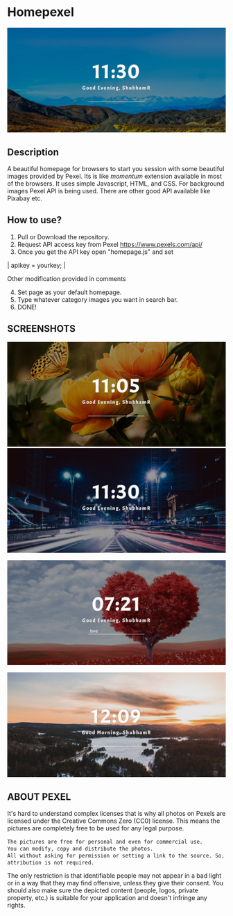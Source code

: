 # Homepexel

![alt text](Readme/screenshot3.png "Screenshot")


## Description

A beautiful homepage for browsers to start you session with some beautiful images provided by Pexel. Its is like *momentum* extension available in most of the browsers.
It uses simple Javascript, HTML, and CSS. For background images Pexel API is being used. There are other good API 
available like Pixabay etc.

## How to use?

1. Pull or Download the repository.
2. Request API access key from Pexel https://www.pexels.com/api/ 
3. Once you get the API key open "homepage.js" and set 
 
 |  apikey = yourkey; |
 
 Other modification provided in comments

4. Set page as your default homepage.
5. Type whatever category images you want in search bar.
6. DONE!

## SCREENSHOTS


![alt text](Readme/screenshot1.png "Screenshot") 
![alt text](Readme/screenshot2.png "Screenshot")

![alt text](Readme/screenshot4.png "Screenshot")


![alt text](Readme/screenshot5.png "Screenshot")

## ABOUT PEXEL

It's hard to understand complex licenses that is why all photos on Pexels are licensed under the Creative Commons Zero (CC0) license. This means the pictures are completely free to be used for any legal purpose.

    The pictures are free for personal and even for commercial use.
    You can modify, copy and distribute the photos.
    All without asking for permission or setting a link to the source. So, attribution is not required.

The only restriction is that identifiable people may not appear in a bad light or in a way that they may find offensive, unless they give their consent. You should also make sure the depicted content (people, logos, private property, etc.) is suitable for your application and doesn't infringe any rights.


 
